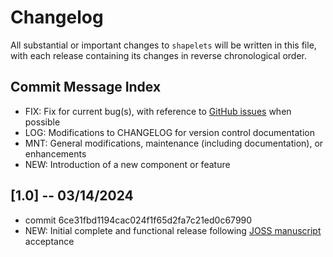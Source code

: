# Changelog
All substantial or important changes to `shapelets` will be written in this file, with each release containing its changes in reverse chronological order.

## Commit Message Index
- FIX: Fix for current bug(s), with reference to [GitHub issues](https://github.com/uw-comphys/shapelets/issues) when possible 
- LOG: Modifications to CHANGELOG for version control documentation
- MNT: General modifications, maintenance (including documentation), or enhancements 
- NEW: Introduction of a new component or feature

## [1.0] -- 03/14/2024
- commit 6ce31fbd1194cac024f1f65d2fa7c21ed0c67990
- NEW: Initial complete and functional release following [JOSS manuscript](https://joss.theoj.org/papers/10.21105/joss.06058) acceptance
